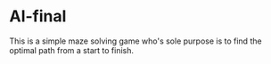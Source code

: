 AI-final
========

This is a simple maze solving game who's sole purpose is to find the optimal path from a start to finish.
